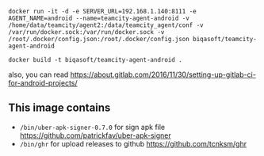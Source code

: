 
`docker run -it -d -e SERVER_URL=192.168.1.140:8111 -e AGENT_NAME=android --name=teamcity-agent-android -v  /home/data/teamcity/agent2:/data/teamcity_agent/conf -v /var/run/docker.sock:/var/run/docker.sock -v /root/.docker/config.json:/root/.docker/config.json biqasoft/teamcity-agent-android`

`docker build -t biqasoft/teamcity-agent-android .`

also, you can read https://about.gitlab.com/2016/11/30/setting-up-gitlab-ci-for-android-projects/

## This image contains
 - `/bin/uber-apk-signer-0.7.0` for sign apk file https://github.com/patrickfav/uber-apk-signer
 - `/bin/ghr` for upload releases to github https://github.com/tcnksm/ghr